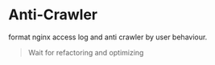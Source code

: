 # Anti-Crawler
format nginx access log and anti crawler by user behaviour.
> Wait for refactoring and optimizing
